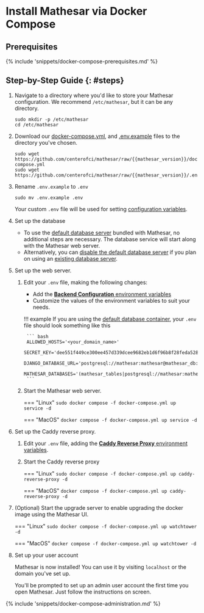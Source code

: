 # Install Mathesar via Docker Compose

## Prerequisites

{% include 'snippets/docker-compose-prerequisites.md' %}

## Step-by-Step Guide {: #steps}

1. Navigate to a directory where you'd like to store your Mathesar configuration. We recommend `/etc/mathesar`, but it can be any directory.

    ```
    sudo mkdir -p /etc/mathesar
    cd /etc/mathesar
    ```

1. Download our [docker-compose.yml](https://github.com/centerofci/mathesar/raw/{{mathesar_version}}/docker-compose.yml), and [.env.example](https://github.com/centerofci/mathesar/raw/{{mathesar_version}}/.env.example) files to the directory you've chosen.

    ```
    sudo wget https://github.com/centerofci/mathesar/raw/{{mathesar_version}}/docker-compose.yml
    sudo wget https://github.com/centerofci/mathesar/raw/{{mathesar_version}}/.env.example
    ```

1. Rename `.env.example` to `.env`

    ```
    sudo mv .env.example .env
    ```

    Your custom `.env` file will be used for setting [configuration variables](../../configuration/env-variables.md).

1. Set up the database
    - To use the [default database server](../../configuration/customize-docker-compose#default-db) bundled with Mathesar, no additional steps are necessary. The database service will start along with the Mathesar web server.
    - Alternatively, you can [disable the default database server](../../configuration/customize-docker-compose.md#disable-db-service) if you plan on using an [existing database server](../../configuration/connect-to-existing-db.md).

1. Set up the web server.

    1. Edit your `.env` file, making the following changes:

        - Add the [**Backend Configuration** environment variables](../../configuration/env-variables.md#backend)
        - Customize the values of the environment variables to suit your needs.

        !!! example
            If you are using the [default database container](../../configuration/customize-docker-compose#default-db), your `.env` file should look something like this
            
            ``` bash
            ALLOWED_HOSTS='<your_domain_name>'
            SECRET_KEY='dee551f449ce300ee457d339dcee9682eb1d6f96b8f28feda5283aaa1a21'
            DJANGO_DATABASE_URL='postgresql://mathesar:mathesar@mathesar_db:5432/mathesar_django'
            MATHESAR_DATABASES='(mathesar_tables|postgresql://mathesar:mathesar@mathesar_db:5432/mathesar)'
            ```

    1. Start the Mathesar web server.

        === "Linux"
            ```
            sudo docker compose -f docker-compose.yml up service -d
            ```

        === "MacOS"
            ```
            docker compose -f docker-compose.yml up service -d
            ```

1. Set up the Caddy reverse proxy.

    1. Edit your `.env` file, adding the [**Caddy Reverse Proxy** environment variables](../../configuration/env-variables.md#caddy).
    
    1. Start the Caddy reverse proxy

        === "Linux"
            ```
            sudo docker compose -f docker-compose.yml up caddy-reverse-proxy -d
            ```

        === "MacOS"
            ```
            docker compose -f docker-compose.yml up caddy-reverse-proxy -d
            ```

1. (Optional) Start the upgrade server to enable upgrading the docker image using the Mathesar UI.

    === "Linux"
        ```
        sudo docker compose -f docker-compose.yml up watchtower -d
        ```

    === "MacOS"
        ```
        docker compose -f docker-compose.yml up watchtower -d
        ```

1. Set up your user account

    Mathesar is now installed! You can use it by visiting `localhost` or the domain you've set up.

    You'll be prompted to set up an admin user account the first time you open Mathesar. Just follow the instructions on screen.

{% include 'snippets/docker-compose-administration.md' %}
